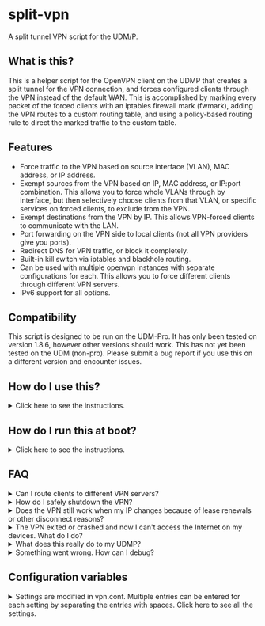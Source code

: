 # split-vpn
A split tunnel VPN script for the UDM/P.

## What is this?

This is a helper script for the OpenVPN client on the UDMP that creates a split tunnel for the VPN connection, and forces configured clients through the VPN instead of the default WAN. This is accomplished by marking every packet of the forced clients with an iptables firewall mark (fwmark), adding the VPN routes to a custom routing table, and using a policy-based routing rule to direct the marked traffic to the custom table. 

## Features

* Force traffic to the VPN based on source interface (VLAN), MAC address, or IP address.
* Exempt sources from the VPN based on IP, MAC address, or IP:port combination. This allows you to force whole VLANs through by interface, but then selectively choose clients from that VLAN, or specific services on forced clients, to exclude from the VPN.
* Exempt destinations from the VPN by IP. This allows VPN-forced clients to communicate with the LAN.
* Port forwarding on the VPN side to local clients (not all VPN providers give you ports).
* Redirect DNS for VPN traffic, or block it completely.
* Built-in kill switch via iptables and blackhole routing.
* Can be used with multiple openvpn instances with separate configurations for each. This allows you to force different clients through different VPN servers. 
* IPv6 support for all options.

## Compatibility

This script is designed to be run on the UDM-Pro. It has only been tested on version 1.8.6, however other versions should work. This has not yet been tested on the UDM (non-pro). Please submit a bug report if you use this on a different version and encounter issues. 

## How do I use this?

<details>
  <summary>Click here to see the instructions.</summary>

1. SSH into the UDM/P (assuming it's on 192.168.1.254).
```sh
ssh root@192.168.1.254
```
2. Download the scripts package and extract it to `/mnt/data/openvpn`.
```sh
cd /mnt/data
mkdir /mnt/data/openvpn
curl -sL https://github.com/peacey/split-vpn/archive/main.zip | unzip - "*/openvpn/*" -j -d openvpn && chmod +x openvpn/*.sh
```
3. Create a directory for your VPN provider's openvpn configuration files, and copy your VPN's configuration files (certificates, config, password files, etc) and the sample vpn.conf from `/mnt/data/openvpn/vpn.conf.sample`. NordVPN is used below as an example. 
```sh
mkdir /mnt/data/openvpn/nordvpn
cd /mnt/data/openvpn/nordvpn
curl https://downloads.nordcdn.com/configs/files/ovpn_legacy/servers/us-ca12.nordvpn.com.udp1194.ovpn --out nordvpn.ovpn
cp /mnt/data/openvpn/vpn.conf.sample /mnt/data/openvpn/nordvpn/vpn.conf
```
4. If your VPN provider uses a username/password, put them in a username_password.txt file in the same directory as the configuration with the username on the first line and password on the second line. Then either: 
    * Edit your VPN provider's openvpn config you downloaded in step 3 to reference the username_password.txt file by adding/changing this directive: `auth-user-pass username_password.txt`.
    * Use the `--auth-user-pass username_password.txt` option when you run openvpn below in step 6 or 8. 
    
    NOTE: The username/password for openvpn are usually given to you in a file or in your VPN provider's online portal. They are usually not the same as your login to the VPN. 
5. Edit the vpn.conf file with your desired settings. See the explanation of each setting [below](#configuration-variables). 
6. Run OpenVPN in the foreground to test if everything is working properly.
```sh
openvpn --config nordvpn.ovpn \
        --route-noexec \
        --up /mnt/data/openvpn/updown.sh \
        --down /mnt/data/openvpn/updown.sh \
        --script-security 2
```
7. If the connection works, check if your forced clients are on the VPN by visiting http://whatismyip.host/ and seeing if your IPs are different than your WAN. Also, check for DNS leaks with the Extended Test on https://www.dnsleaktest.com/.
8. If everything is working properly, stop the OpenVPN client by pressing Ctrl+C, and then run it in the background with the following command. You can modify the command to change `--ping-restart` or other options as needed. The only requirement is that you run updown.sh script as the up/down script and `--route-noexec` to disable OpenVPN from adding routes to the default table instead of our custom one.
```sh
nohup openvpn --config nordvpn.ovpn \
              --route-noexec \
              --up /mnt/data/openvpn/updown.sh \
              --down /mnt/data/openvpn/updown.sh \
              --script-security 2 \
              --ping-restart 15 \
              --mute-replay-warnings > openvpn.log &
```
9. Now you can exit the UDM/P. If you would like to start the VPN client at boot, please read on to the next section. 

</details>

## How do I run this at boot?

<details>
  <summary>Click here to see the instructions.</summary>

You can use [UDM Utilities Boot Script](https://github.com/boostchicken/udm-utilities/tree/master/on-boot-script) to run the VPN script at boot. The boot script survives across firmware upgrades too.

1. Set-up UDM Utilities Boot Script by following the instructions [here](https://github.com/boostchicken/udm-utilities/blob/master/on-boot-script/README.md).
2. Create a new file under `/mnt/data/on_boot.d/run-vpn.sh` and fill it with the following. 
```sh
#!/bin/sh
# Load configuration and run openvpn
cd /mnt/data/openvpn/nordvpn
source ./vpn.conf
/mnt/data/openvpn/add-vpn-iptables-rules.sh up ${DEV}
nohup openvpn --config nordvpn.ovpn \
              --route-noexec \
              --up /mnt/data/openvpn/updown.sh \
              --down /mnt/data/openvpn/updown.sh \
              --dev-type tun --dev ${DEV} \
              --script-security 2 \
              --ping-restart 15 \
              --mute-replay-warnings > openvpn.log &
```
Remember to modify the `cd` line and the `--config` openvpn option to point to your config. Comment out the `add-vpn-iptables-rules.sh` line if you want the iptables kill switch to not be activated until after the VPN connects.

3. Run `chmod +x /mnt/data/on_boot.d/run-vpn.sh` to give the script execute permissions. 
4. That's it. Now the VPN will start at every boot.
5. Note that there is a short period between when the UDMP starts and when this script runs. This means there is a few seconds when the UDMP starts up when your forced clients **WILL** have access to your WAN, because the kill switch has not been activated yet. After the script runs, forced clients will not be able to access your WAN even if openvpn crashes or restarts (see the option).

</details>

## FAQ
<details>
  <summary>Can I route clients to different VPN servers?</summary>
    Yes you can. Simply make a separate directory for each VPN server, and give them each a vpn.conf file with the clients you wish to force through them. Make sure the options ROUTE_TABLE, MARK, PREFIX, PREF, and DEV are unique for each vpn.conf file so the different VPN servers don't share the same tunnel device, route table, or fwmark.
   
   Afterwards, modify your run script like so (in this example, we are using Mullvad and NordVPN). Note that you need to cd into the correct directory for each different VPN server before running the openvpn command so that the correct config file is used for each and a unique TUN device is passed to openvpn.

    #!/bin/sh

    # Load configuartion for mullvad and run openvpn
    cd /mnt/data/openvpn/mullvad
    source ./vpn.conf
    /mnt/data/openvpn/add-vpn-iptables-rules.sh up ${DEV}
    nohup openvpn --config mullvad.conf \
                  --route-noexec \
                  --up /mnt/data/openvpn/updown.sh \
                  --down /mnt/data/openvpn/updown.sh \
                  --script-security 2 \
                  --dev-type tun --dev ${DEV} \
                  --ping-restart 15 \
                  --mute-replay-warnings > openvpn.log &

    # Load configuartion for nordvpn and run openvpn
    cd /mnt/data/openvpn/nordvpn
    source ./vpn.conf
    /mnt/data/openvpn/add-vpn-iptables-rules.sh up ${DEV}
    nohup openvpn --config nordvpn.ovpn \
                  --route-noexec \
                  --up /mnt/data/openvpn/updown.sh \
                  --down /mnt/data/openvpn/updown.sh \
                  --script-security 2 \
                  --dev-type tun --dev ${DEV} \
                  --ping-restart 15 \
                  --mute-replay-warnings > openvpn.log &

</details>

<details>
  <summary>How do I safely shutdown the VPN?</summary>
  Simply send the openvpn process the TERM signal. Killswitch and iptables rules will only be removed if the option REMOVE_KILLSWITCH_ON_EXIT is set to 1.
  
  1. If you want to kill all openvpn instances.
    
    killall -TERM openvpn
  
  2. If you want to kill a specific openvpn instance using tun0.
    
    kill -TERM $(pgrep -f "openvpn.*tun0")
  
</details>

<details>
  <summary>Does the VPN still work when my IP changes because of lease renewals or other disconnect reasons?</summary>
    Yes, as long as you add the "--ping-restart X" option to the openvpn command line when you run it. This ensures that if there is a network disconnect for any reason, the OpenVPN client will restart and try to re-configure itself after X seconds until it connects again. The killswitch will still be active during the restart to block non-VPN traffic as long as you set REMOVE_KILLSWITCH_ON_EXIT=0 in the config.
  
</details>

<details>
  <summary>The VPN exited or crashed and now I can't access the Internet on my devices. What do I do?</summary>
  When the VPN process crashes, there is no cleanup done for the iptable rules and the killswitch is still active. This is also the case for a clean exit when you set the option REMOVE_KILLSWITCH_ON_EXIT=0. This is a safety feature so that there are no leaks if the VPN crashes.
  
  1. If you don't want to delete the killswitch and leak your real IP, re-run the openvpn run script or command to bring the VPN back up again.

  2. If you want to delete the killswitch so your forced clients can access your default network again instead of go through the VPN, run the following command (replace tun0 with the device you defined in the config file) after changing to the directory with the vpn.conf file. 
    
    cd /mnt/data/openvpn/nordvpn
    /mnt/data/openvpn/updown.sh tun0 force-down
      
</details>

<details>
  <summary>What does this really do to my UDMP?</summary>
  This script only does the following.
  
  1. Adds custom iptable chains and rules to the mangle, nat, and filter tables. You can see them with the following commands (assuming you set PREFIX=VPN_).
  
    iptables -t mangle -S | grep VPN
    iptables -t nat -S | grep VPN
    iptables -t filter -S | grep VPN
    ip6tables -t mangle -S | grep VPN
    ip6tables -t nat -S | grep VPN
    ip6tables -t filter -S | grep VPN
    
  2. Adds VPN routes to custom routing tables that can be seen with the following command (assuming you set ROUTE_TABLE=101).
  
    ip route show table 101
    ip -6 route show table 101
  
  2. Adds policy-based routes to redirect marked traffic to the custom tables. You can see them with the following command (look for the fwmark you defined in your config or 0x9 if using default).
  
    ip rule
    ip -6 rule
    
  4. Stays running in the background to monitor the policy-based routes every second for any deletions caused by the UDMP operating system, and re-adds them if deleted. The UDMP removes the custom policy-based routes when the WAN IP changes. You can see the script running with:
  
    ps | grep updown.sh
    
  5. Writes logs to openvpn.log and rule-watcher.log in each VPN server's directory. Logs are overwritten at every run.
      
</details>

<details>
  <summary>Something went wrong. How can I debug?</summary>

  1. First check the openvpn.log file in the VPN server's directory for any errors.
  2. Check that the iptable rules, policy-based routes, and custom table routes agree with your configuration. See the previous question for how to look this up. 
  3. Post a bug report if you encounter any reproducible issues. 
  
</details>

## Configuration variables

<details>
  <summary>Settings are modified in vpn.conf. Multiple entries can be entered for each setting by separating the entries with spaces. Click here to see all the settings.</summary>
  
  <details>
    <summary>FORCED_SOURCE_INTERFACE</summary>
      Force all traffic coming from a source interface through the VPN. 
      Default LAN is br0, and other LANs are brX, where X = VLAN number.
  
      Format: [INTERFACE NAME]
      Example: FORCED_SOURCE_INTERFACE="br6 br8"

  </details>
  
  <details>
    <summary>FORCED_SOURCE_IPV4</summary>
      Force all traffic coming from a source IPv4 through the VPN. 
      IP can be entered in CIDR format to cover a whole subnet. 
  
      Format: [IP/nn]
      Example: FORCED_SOURCE_IPV4="192.168.1.1/32 192.168.3.0/24"

  </details>
  
  <details>
    <summary>FORCED_SOURCE_IPV6</summary>
      Force all traffic coming from a source IPv6 through the VPN. 
      IP can be entered in CIDR format to cover a whole subnet. 
  
      Format: [IP/nn]
      Example: FORCED_SOURCE_IPV6="fd00::2/128 2001:1111:2222:3333::/56"

  </details>
  
  <details>
    <summary>FORCED_SOURCE_MAC</summary>
      Force all traffic coming from a source MAC through the VPN.
  
      Format: [MAC]
      Example: FORCED_SOURCE_MAC="00:aa:bb:cc:dd:ee 30:08:d7:aa:bb:cc"

  </details>
  
  <details>
    <summary>EXEMPT_SOURCE_IPV4</summary>
      Exempt IPv4 sources from the VPN. This allows you to create exceptions to the force rules above. For example, if you forced a whole interface with FORCED_SOURCE_INTERFACE, you can selectively choose clients from that VLAN to exclude.
  
      Format: [IP/nn]
      Example: EXEMPT_SOURCE_IPV4="192.168.1.2/32 192.168.3.8/32"

  </details>
  
  <details>
    <summary>EXEMPT_SOURCE_IPV6</summary>
      Exempt IPv6 sources from the VPN. This allows you to create exceptions to the force rules above. 
  
      Format: [IP/nn]
      Example: EXEMPT_SOURCE_IPV6="2001:1111:2222:3333::2 2001:1111:2222:3333::10"

  </details>
  
  <details>
    <summary>EXEMPT_SOURCE_MAC</summary>
      Exempt MAC sources from the VPN. This allows you to create exceptions to the force rules above. 
  
      Format: [MAC]
      Example: EXEMPT_SOURCE_MAC="00:aa:bb:cc:dd:ee 30:08:d7:aa:bb:cc"

  </details>
   
  <details>
    <summary>EXEMPT_SOURCE_IPV4_PORT</summary>
      Exempt an IPv4:Port source from the VPN. This allows you to create exceptions on a port basis, so you can selectively choose which services on a client to tunnel through the VPN and which to tunnel through the default LAN/WAN. For example, you can tunnel all traffic through the VPN for some client, but have port 22 still be accessible over the LAN/WAN so you can SSH to it normally. 
  
      A single entry can have multiple ports by separating the ports with commas. Protocal can be tcp, udp or both. 
      Format: [tcp/udp/both]-[IP Source]-[port1,port2,...]
      Example: EXEMPT_SOURCE_IPV4_PORT="tcp-192.168.1.1-22,32400,80,443 both-192.168.1.3-53"

  </details>
  
  <details>
    <summary>EXEMPT_SOURCE_IPV6_PORT</summary>
      Exempt an IPv6:Port source from the VPN. This allows you to create exceptions on a port basis, so you can selectively choose which services on a client to tunnel through the VPN and which to tunnel through the default LAN/WAN. 
  
      A single entry can have multiple ports by separating the ports with commas. Protocal can be tcp, udp or both. 
      Format: [tcp/udp/both]-[IP Source]-[port1,port2,...]
      Example: EXEMPT_SOURCE_IPV6_PORT="tcp-fd00::69-22,32400,80,443 both-fd00::2-53"

  </details> 
  
  <details>
    <summary>EXEMPT_DESTINATIONS_IPV4</summary>
      Exempt IPv4 destinations from the VPN. For example, you can allow a LAN subnet so VPN-forced clients are still able to communicate with others on the LAN, or you can exempt a local DNS address if you want to have local DNS to your pihole or DoH client.
  
      Format: [IP/nn]
      Example: EXEMPT_DESTINATIONS_IPV4="192.168.1.0/24 10.0.5.3/32"

  </details>

  <details>
    <summary>EXEMPT_DESTINATIONS_IPV6</summary>
      Exempt IPv6 destinations from the VPN.  
  
      Format: [IP/nn]
      Example: EXEMPT_DESTINATIONS_IPV6="fd62:1200:1300:1400::2/32 2001:1111:2222:3333::/56"

  </details>
  
  <details>
    <summary>PORT_FORWARDS_IPV4</summary>
      Forward ports on the VPN side to a local IPv4:port. Not all VPN providers support port forwards. The ports are usually given to you on the provider's portal.
  
      Only one port per entry. Protocal can be tcp, udp or both. 
      Format: [tcp/udp/both]-[VPN Port]-[Forward IP]-[Forward Port]
      Example: PORT_FORWARDS_IPV4="tcp-21674-192.168.1.1-50001 tcp-31683-192.168.1.1-22"

  </details>
  
  <details>
    <summary>PORT_FORWARDS_IPV6</summary>
      Forward ports on the VPN side to a local IPv6:port. Not all VPN providers support port forwards. The ports are usually given to you on the provider's portal.
  
      Only one port per entry. Protocal can be tcp, udp or both. 
      Format: [tcp/udp/both]-[VPN Port]-[Forward IP]-[Forward Port]
      Example: PORT_FORWARDS_IPV6="tcp-21674-2001:aaa:bbbb:2acc::69-50001 tcp-31456-2001:aaa:bbbb:2acc::70-443"

  </details>
  
  <details>
    <summary>DNS_IPV4_IP, DNS_IPV4_PORT</summary>
      Redirect DNS IPv4 traffic of VPN-forced clients to this IP and port.
      If set to "DHCP", the DNS will try to be obtained from the DHCP options that the VPN sends. 
      If set to "REJECT", DNS requests over IPv6 will be blocked instead. 
      Note that many VPN providers redirect all DNS traffic to their servers, so this rule wouldn't make a difference.
  
      Format: [IP] or "DHCP" or "REJECT"
      Example: DNS_IPV4_IP="1.1.1.1"
      Example: DNS_IPV4_IP="DHCP"
      Example: DNS_IPV4_IP="REJECT"
      Example: DNS_IPV4_PORT=53

  </details>
  
  <details>
    <summary>DNS_IPV6_IP, DNS_IPV6_PORT</summary>
      Redirect DNS IPv6 traffic of VPN-forced clients to this IP and port. 
      If set to "REJECT", DNS requests over IPv6 will be blocked instead. The REJECT option is recommended to be enabled for VPN providers that don't support IPv6, to eliminate any IPv6 DNS leaks.
  
      Format: [IP] or "REJECT"
      Example: DNS_IPV6_IP="2606:4700:4700::64"
      Example: DNS_IPV6_IP="REJECT"
      Example: DNS_IPV6_PORT=53

  </details>
  
  <details>
    <summary>KILLSWITCH</summary>
      Enable killswitch which adds an iptables rule to reject VPN-destined traffic that doesn't go out of the VPN. 
  
      Format: 0 or 1
      Example: KILLSWITCH=1

  </details>
  
  <details>
    <summary>REMOVE_KILLSWITCH_ON_EXIT</summary>
      Remove the killswitch on exit. 
      It is recommended to set this to 0 so that the killswitch is not removed in case the openvpn client crashes, disconnects, or restarts. 
      Setting this to 1 will remove the killswitch when the openvpn client restarts, which means clients might be able to communicate with your default WAN and leak your real IP while the openvpn client is restarting. 
  
      Format: 0 or 1
      Example: REMOVE_KILLSWITCH_ON_EXIT=0

  </details>
  
  <details>
    <summary>ROUTE_TABLE</summary>
      The custom route table number. 
      If you are running multiple openvpn clients, this needs to be unique for each client.
  
      Format: [Number]
      Example: ROUTE_TABLE=101

  </details>
  
  <details>
    <summary>MARK</summary>
      The firewall mark that will be used to mark the packets destined to the VPN. 
      If you are running multiple openvpn clients, this needs to be unique for each client.
  
      Format: [Hex number]
      Example: MARK=0x9

  </details>
  
  <details>
    <summary>PREFIX</summary>
      The prefix that will be used when adding custom iptables chains. 
      If you are running multiple openvpn clients, this needs to be unique for each client. 

      Format: [Prefix]
      Example: PREFIX=VPN_

  </details>
  
  <details>
    <summary>PREF</summary>
      The preference that will be used when adding the policy-based routing rule.
      It should preferably be less than the UDM rules seen when running "ip rule".

      Format: [Number]
      Example: PREF=99

  </details>
  
  <details>
    <summary>DEV</summary>
    The name of the VPN tunnel device to use for openvpn. 
    If you are running multiple openvpn clients, this needs to be unique for each client. 
    This variable needs to be passed to openvpn via the --dev option or openvpn will default to tun0.

      Format: [tunX]
      Example: DEV=tun0

  </details>
  
</details>
